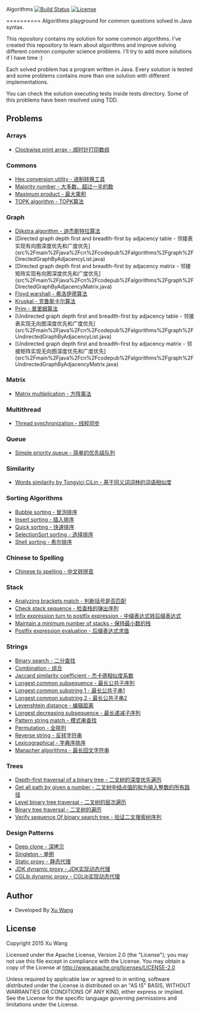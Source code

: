 Algorithms [![Build Status](https://api.travis-ci.org/shijiebei2009/Algorithms.svg?branch=master)](https://travis-ci.org/shijiebei2009/Algorithms)  [![License](https://img.shields.io/badge/license-Apache%202-4EB1BA.svg)](https://www.apache.org/licenses/LICENSE-2.0.html)

==========
Algorithms playground for common questions solved in Java syntax.

This repository contains my solution for some common algorithms. I've created this repository to learn about algorithms and improve solving different common computer science problems. I'll try to add more solutions if I have time :)

Each solved problem has a program written in Java. Every solution is tested and some problems contains more than one solution with different implementations.

You can check the solution executing tests inside tests directory. Some of this problems have been resolved using TDD.

Problems
--------

### Arrays

* [Clockwise print array - 顺时针打印数组](src%2Fmain%2Fjava%2Fcn%2Fcodepub%2Falgorithms%2Farrays%2FPrintArray.java)

### Commons

* [Hex conversion utility - 进制转换工具](src%2Fmain%2Fjava%2Fcn%2Fcodepub%2Falgorithms%2Fcommons%2FConversionOfNumberSystems.java)
* [Majority number - 大多数，超过一半的数](src%2Fmain%2Fjava%2Fcn%2Fcodepub%2Falgorithms%2Fcommons%2FMajorityNumber.java)
* [Maximum product - 最大乘积](src%2Fmain%2Fjava%2Fcn%2Fcodepub%2Falgorithms%2Fcommons%2FMaximumProduct.java)
* [TOPK algorithm - TOPK算法](src%2Fmain%2Fjava%2Fcn%2Fcodepub%2Falgorithms%2Fcommons%2FTopK.java)

### Graph

* [Dijkstra algorithm - 迪杰斯特拉算法](src%2Fmain%2Fjava%2Fcn%2Fcodepub%2Falgorithms%2Fgraph%2FDijkstra.java)
* [Directed graph depth first and breadth-first by adjacency table - 邻接表实现有向图深度优先和广度优先]
(src%2Fmain%2Fjava%2Fcn%2Fcodepub%2Falgorithms%2Fgraph%2FDirectedGraphByAdjacencyList.java)
* [Directed graph depth first and breadth-first by adjacency matrix - 邻接矩阵实现有向图深度优先和广度优先]
(src%2Fmain%2Fjava%2Fcn%2Fcodepub%2Falgorithms%2Fgraph%2FDirectedGraphByAdjacencyMatrix.java)
* [Floyd warshall - 弗洛伊德算法](src%2Fmain%2Fjava%2Fcn%2Fcodepub%2Falgorithms%2Fgraph%2FFloydWarshall.java)
* [Kruskal - 克鲁斯卡尔算法](src%2Fmain%2Fjava%2Fcn%2Fcodepub%2Falgorithms%2Fgraph%2FKruskal.java)
* [Prim - 普里姆算法](src%2Fmain%2Fjava%2Fcn%2Fcodepub%2Falgorithms%2Fgraph%2FPrim.java)
* [Undirected graph depth first and breadth-first by adjacency table - 邻接表实现无向图深度优先和广度优先]
(src%2Fmain%2Fjava%2Fcn%2Fcodepub%2Falgorithms%2Fgraph%2FUndirectedGraphByAdjacencyList.java)
* [Undirected graph depth first and breadth-first by adjacency matrix - 邻接矩阵实现无向图深度优先和广度优先]
(src%2Fmain%2Fjava%2Fcn%2Fcodepub%2Falgorithms%2Fgraph%2FUndirectedGraphByAdjacencyMatrix.java)

### Matrix

* [Matrix multiplication - 方阵乘法](src%2Fmain%2Fjava%2Fcn%2Fcodepub%2Falgorithms%2Fmatrix%2FMatrix.java)

### Multithread

* [Thread synchronization - 线程同步](src%2Fmain%2Fjava%2Fcn%2Fcodepub%2Falgorithms%2Fmultithread%2FThreadSynchronization.java)

### Queue

* [Simple priority queue - 简单的优先级队列](src%2Fmain%2Fjava%2Fcn%2Fcodepub%2Falgorithms%2Fqueue%2FPriorityApp.java)

### Similarity

* [Words similarity by Tongyici CiLin - 基于同义词词林的词语相似度](src%2Fmain%2Fjava%2Fcn%2Fcodepub%2Falgorithms%2Fsimilarity%2Fcilin%2FWordSimilarity.java)

### Sorting Algorithms

* [Bubble sorting - 冒泡排序](src%2Fmain%2Fjava%2Fcn%2Fcodepub%2Falgorithms%2Fsorting%2FBubbleSort.java)
* [Insert sorting - 插入排序](src%2Fmain%2Fjava%2Fcn%2Fcodepub%2Falgorithms%2Fsorting%2FInsertSort.java)
* [Quick sorting - 快速排序](src%2Fmain%2Fjava%2Fcn%2Fcodepub%2Falgorithms%2Fsorting%2FQuickSort.java)
* [SelectionSort sorting - 选择排序](src%2Fmain%2Fjava%2Fcn%2Fcodepub%2Falgorithms%2Fsorting%2FSelectionSort.java)
* [Shell sorting - 希尔排序](src%2Fmain%2Fjava%2Fcn%2Fcodepub%2Falgorithms%2Fsorting%2FShellSort.java)

### Chinese to Spelling

* [Chinese to spelling - 中文转拼音](src%2Fmain%2Fjava%2Fcn%2Fcodepub%2Falgorithms%2Fspelling%2FChineseToSpelling.java)

### Stack

* [Analyzing brackets match - 判断括号是否匹配](src%2Fmain%2Fjava%2Fcn%2Fcodepub%2Falgorithms%2Fstack%2FBracketsApp.java)
* [Check stack sequence - 检查栈的弹出序列](src%2Fmain%2Fjava%2Fcn%2Fcodepub%2Falgorithms%2Fstack%2FCheckStackSequence.java)
* [Infix expression turn to postfix expression - 中缀表达式转后缀表达式](src%2Fmain%2Fjava%2Fcn%2Fcodepub%2Falgorithms%2Fstack%2FInfixApp.java)
* [Maintain a minimum number of stacks - 保持最小数的栈](src%2Fmain%2Fjava%2Fcn%2Fcodepub%2Falgorithms%2Fstack%2FMinStack.java)
* [Postfix expression evaluation - 后缀表达式求值](src%2Fmain%2Fjava%2Fcn%2Fcodepub%2Falgorithms%2Fstack%2FPostfixApp.java)

### Strings

* [Binary search - 二分查找](src%2Fmain%2Fjava%2Fcn%2Fcodepub%2Falgorithms%2Fstrings%2FBinarySearch.java)
* [Combination - 组合](src%2Fmain%2Fjava%2Fcn%2Fcodepub%2Falgorithms%2Fstrings%2FCombination.java)
* [Jaccard similarity coefficient - 杰卡德相似度系数](src%2Fmain%2Fjava%2Fcn%2Fcodepub%2Falgorithms%2Fstrings%2FJaccardSimilarityCoefficient.java)
* [Longest common subsequence - 最长公共子序列](src%2Fmain%2Fjava%2Fcn%2Fcodepub%2Falgorithms%2Fstrings%2FLCS.java)
* [Longest common substring 1 - 最长公共子串1](src%2Fmain%2Fjava%2Fcn%2Fcodepub%2Falgorithms%2Fstrings%2FLCS2.java)
* [Longest common substring 2 - 最长公共子串2](src%2Fmain%2Fjava%2Fcn%2Fcodepub%2Falgorithms%2Fstrings%2FLCS3.java)
* [Levenshtein distance - 编辑距离](src%2Fmain%2Fjava%2Fcn%2Fcodepub%2Falgorithms%2Fstrings%2FLevenshteinDistance.java)
* [Longest decreasing subsequence - 最长递减子序列](src%2Fmain%2Fjava%2Fcn%2Fcodepub%2Falgorithms%2Fstrings%2FLongestDecreasingSubSequence.java)
* [Pattern string match - 模式串查找](src%2Fmain%2Fjava%2Fcn%2Fcodepub%2Falgorithms%2Fstrings%2FPatternStringMatch.java)
* [Permutation - 全排列](src%2Fmain%2Fjava%2Fcn%2Fcodepub%2Falgorithms%2Fstrings%2FPermutation.java)
* [Reverse string - 反转字符串](src%2Fmain%2Fjava%2Fcn%2Fcodepub%2Falgorithms%2Fstrings%2FReverseString.java)
* [Lexicographical - 字典序排序](src%2Fmain%2Fjava%2Fcn%2Fcodepub%2Falgorithms%2Fstrings%2FStringSort.java)
* [Manacher algorithms - 最长回文字符串](src%2Fmain%2Fjava%2Fcn%2Fcodepub%2Falgorithms%2Fstrings%2FManacher.java)

### Trees

* [Depth-first traversal of a binary tree - 二叉树的深度优先遍历](src%2Fmain%2Fjava%2Fcn%2Fcodepub%2Falgorithms%2Ftrees%2FDepthFirstTraversal.java)
* [Get all path by given a number - 二叉树中结点值的和为输入整数的所有路径](src%2Fmain%2Fjava%2Fcn%2Fcodepub%2Falgorithms%2Ftrees%2FGetPathsBySum.java)
* [Level binary tree traversal - 二叉树的层次遍历](src%2Fmain%2Fjava%2Fcn%2Fcodepub%2Falgorithms%2Ftrees%2FLevelTraverseBinaryTree.java)
* [Binary tree traversal - 二叉树的遍历](src%2Fmain%2Fjava%2Fcn%2Fcodepub%2Falgorithms%2Ftrees%2FTraverseBinaryTree.java)
* [Verify sequence Of binary search tree - 验证二叉搜索树序列](src%2Fmain%2Fjava%2Fcn%2Fcodepub%2Falgorithms%2Ftrees%2FVerifySequenceOfBST.java)

### Design Patterns

* [Deep clone - 深拷贝](src%2Fmain%2Fjava%2Fcn%2Fcodepub%2Fpatterns%2Fcore%2FDeepClone.java)
* [Singleton - 单例](src%2Fmain%2Fjava%2Fcn%2Fcodepub%2Fpatterns%2Fcore%2FSingleton.java)
* [Static proxy - 静态代理](src%2Fmain%2Fjava%2Fcn%2Fcodepub%2Fpatterns%2Fproxy%2FStaticProxyHandler.java)
* [JDK dynamic proxy - JDK实现动态代理](src%2Fmain%2Fjava%2Fcn%2Fcodepub%2Fpatterns%2Fproxy%2FJDKProxyHandler.java)
* [CGLib dynamic proxy - CGLib实现动态代理](src%2Fmain%2Fjava%2Fcn%2Fcodepub%2Fpatterns%2Fproxy%2FCGLibProxyHandler.java)

Author
------------

* Developed By [Xu Wang](http://codepub.cn)

License
-------

Copyright 2015 Xu Wang

Licensed under the Apache License, Version 2.0 (the "License");
you may not use this file except in compliance with the License.
You may obtain a copy of the License at http://www.apache.org/licenses/LICENSE-2.0

Unless required by applicable law or agreed to in writing, software
distributed under the License is distributed on an "AS IS" BASIS,
WITHOUT WARRANTIES OR CONDITIONS OF ANY KIND, either express or implied.
See the License for the specific language governing permissions and
limitations under the License.